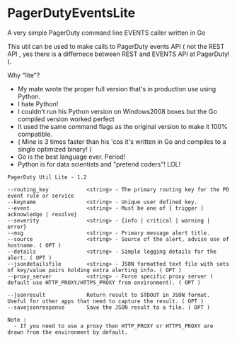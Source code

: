 # PagerDutyEventsLite
A very simple PagerDuty command line EVENTS caller written in Go

This util can be used to make calls to PagerDuty events API ( not the REST API , yes there is a differnece between REST and EVENTS API at PagerDuty! ).

Why "lite"?

* My mate wrote the proper full version that's in production use using Python. 
* I hate Python!
* I couldn't run his Python version on Windows2008 boxes but the Go compiled version worked perfect
* It used the same command flags as the original version to make it 100% compatible.
* ( Mine is 3 times faster than his 'cos it's written in Go and compiles to a single optimized binary! )
* Go is the best language ever. Period!
* Python is for data scientists and "pretend coders"! LOL!

```
PagerDuty Util Lite - 1.2

--routing_key            <string> - The primary routing key for the PD event rule or service
--keyname                <string> - Unique user defined key.
--event                  <string> - Must be one of { trigger | acknowledge | resolve}
--severity               <string> - {info | critical | warning | error}
--msg                    <string> - Primary message alert title.
--source                 <string> - Source of the alert, advise use of hostname. ( OPT )
--details                <string> - Simple logging details for the alert. ( OPT )
--jsondetailsfile        <string> - JSON formatted text file with sets of key/value pairs holding extra alerting info. ( OPT )
--proxy_server           <string> - Force specific proxy server ( default use HTTP_PROXY/HTTPS_PROXY from environment). ( OPT )

--jsonresult             Return result to STDOUT in JSON format. Useful for other apps that need to capture the result. ( OPT )
--savejsonresponse       Save the JSON result to a file. ( OPT )

Note :
  - If you need to use a proxy then HTTP_PROXY or HTTPS_PROXY are drawn from the environment by default.
```
